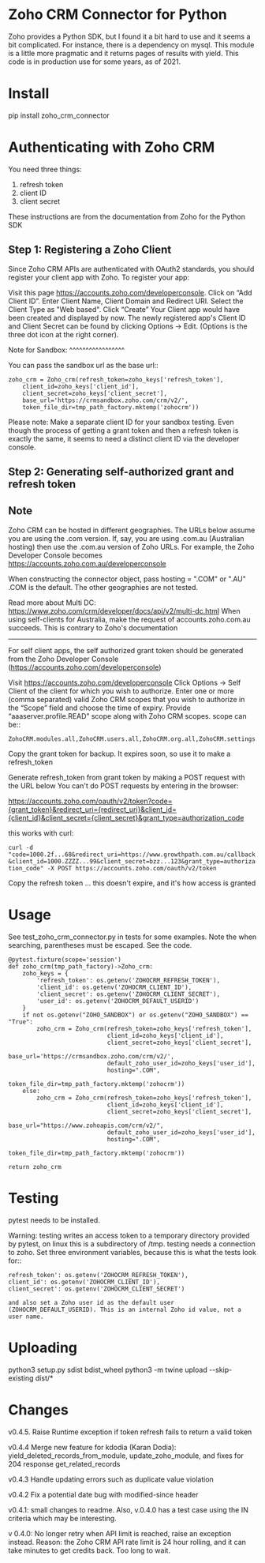 Zoho CRM Connector for Python
==================

Zoho provides a Python SDK, but I found it a bit hard to use and it seems a bit complicated.
For instance, there is a dependency on mysql.
This module is a little more pragmatic and it returns pages of results with yield.
This code is in production use for some years, as of 2021. 


Install
=======

pip install zoho_crm_connector


Authenticating with Zoho CRM
============================

You need three things:

1. refresh token
2. client ID
3. client secret

These instructions are from the documentation from Zoho for the Python SDK

Step 1: Registering a Zoho Client
---------------------------------

Since Zoho CRM APIs are authenticated with OAuth2 standards, you should register your client app with Zoho. To register your app:

Visit this page https://accounts.zoho.com/developerconsole.
Click on “Add Client ID”.
Enter Client Name, Client Domain and Redirect URI.
Select the Client Type as "Web based".
Click “Create”
Your Client app would have been created and displayed by now.
The newly registered app's Client ID and Client Secret can be found by clicking Options → Edit.
(Options is the three dot icon at the right corner).

Note for Sandbox:
^^^^^^^^^^^^^^^^^

You can pass the sandbox url as the base url::

    zoho_crm = Zoho_crm(refresh_token=zoho_keys['refresh_token'],
        client_id=zoho_keys['client_id'],
        client_secret=zoho_keys['client_secret'],
        base_url='https://crmsandbox.zoho.com/crm/v2/',
        token_file_dir=tmp_path_factory.mktemp('zohocrm'))

Please note: Make a separate client ID for your sandbox testing.
Even though the process of getting a grant token and then a refresh token is exactly the same,
it seems to need a distinct client ID via the developer console.

Step 2: Generating self-authorized grant and refresh token
----------------------------------------------------------

Note
----

Zoho CRM can be hosted in different geographies. The URLs below assume you are using the .com version.
If, say, you are using .com.au (Australian hosting) then use the .com.au version of Zoho URLs.
For example, the Zoho Developer Console becomes https://accounts.zoho.com.au/developerconsole

When constructing the connector object, pass hosting = ".COM" or ".AU"
.COM is the default. 
The other geographies are not tested.


Read more about Multi DC: https://www.zoho.com/crm/developer/docs/api/v2/multi-dc.html
When using self-clients for Australia, make the request of accounts.zoho.com.au succeeds. This is contrary to Zoho's documentation

----

For self client apps, the self authorized grant token should be generated from the Zoho Developer Console (https://accounts.zoho.com/developerconsole)

Visit https://accounts.zoho.com/developerconsole
Click Options → Self Client of the client for which you wish to authorize.
Enter one or more (comma separated) valid Zoho CRM scopes that you wish to authorize in the “Scope” field and choose the time of expiry. Provide “aaaserver.profile.READ” scope along with Zoho CRM scopes.
scope can be::

    ZohoCRM.modules.all,ZohoCRM.users.all,ZohoCRM.org.all,ZohoCRM.settings.all,aaaserver.profile.READ

Copy the grant token for backup. It expires soon, so use it to make a refresh_token

Generate refresh_token from grant token by making a POST request with the URL below
You can't do POST requests by entering  in the browser:

https://accounts.zoho.com/oauth/v2/token?code={grant_token}&redirect_uri={redirect_uri}&client_id={client_id}&client_secret={client_secret}&grant_type=authorization_code

this works with curl:

``curl -d "code=1000.2f...68&redirect_uri=https://www.growthpath.com.au/callback&client_id=1000.ZZZZ...99&client_secret=bzz...123&grant_type=authorization_code" -X POST https://accounts.zoho.com/oauth/v2/token``

Copy the refresh token ... this doesn't expire, and it's how access is granted

Usage
=====
See test_zoho_crm_connector.py in tests for some examples.
Note the when searching, parentheses must be escaped. See the code.


    @pytest.fixture(scope='session')
    def zoho_crm(tmp_path_factory)->Zoho_crm:
        zoho_keys = {
            'refresh_token': os.getenv('ZOHOCRM_REFRESH_TOKEN'),
            'client_id': os.getenv('ZOHOCRM_CLIENT_ID'),
            'client_secret': os.getenv('ZOHOCRM_CLIENT_SECRET'),
            'user_id': os.getenv('ZOHOCRM_DEFAULT_USERID')
        }
        if not os.getenv("ZOHO_SANDBOX") or os.getenv("ZOHO_SANDBOX") == "True":
            zoho_crm = Zoho_crm(refresh_token=zoho_keys['refresh_token'],
                                client_id=zoho_keys['client_id'],
                                client_secret=zoho_keys['client_secret'],
                                base_url='https://crmsandbox.zoho.com/crm/v2/',
                                default_zoho_user_id=zoho_keys['user_id'],
                                hosting=".COM",
                                token_file_dir=tmp_path_factory.mktemp('zohocrm'))
        else:
            zoho_crm = Zoho_crm(refresh_token=zoho_keys['refresh_token'],
                                client_id=zoho_keys['client_id'],
                                client_secret=zoho_keys['client_secret'],
                                base_url="https://www.zohoapis.com/crm/v2/", 
                                default_zoho_user_id=zoho_keys['user_id'],
                                hosting=".COM",
                                token_file_dir=tmp_path_factory.mktemp('zohocrm'))

    return zoho_crm



Testing
=======
pytest needs to be installed.

Warning: testing writes an access token to a temporary directory provided by pytest, on linux this is a subdirectory of /tmp.
testing needs a connection to zoho. Set three environment variables, because this is what the tests look for::

    refresh_token': os.getenv('ZOHOCRM_REFRESH_TOKEN'),
    client_id': os.getenv('ZOHOCRM_CLIENT_ID'),
    client_secret': os.getenv('ZOHOCRM_CLIENT_SECRET')

    and also set a Zoho user id as the default user (ZOHOCRM_DEFAULT_USERID). This is an internal Zoho id value, not a user name.


Uploading
=========
python3 setup.py sdist bdist_wheel
 python3 -m twine upload --skip-existing dist/*


Changes
========

v0.4.5. Raise Runtime exception if token refresh fails to return a valid token

v0.4.4 Merge new feature for kdodia (Karan Dodia): yield_deleted_records_from_module, update_zoho_module, and fixes for 204 response get_related_records

v0.4.3 Handle updating errors such as duplicate value violation

v0.4.2 Fix a potential date bug with modified-since header

v0.4.1: small changes to readme. Also, v.0.4.0 has a test case using the IN criteria which may be interesting.

v 0.4.0: No longer retry when API limit is reached, raise an exception instead. 
Reason: the Zoho CRM API rate limit is 24 hour rolling, and it can take minutes to get credits back. Too long to wait.

